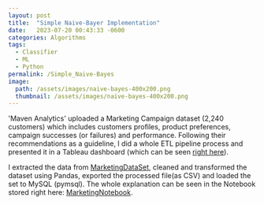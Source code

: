 ```yaml
---
layout: post
title:  "Simple Naive-Bayer Implementation"
date:   2023-07-20 00:43:33 -0600
categories: Algorithms
tags:
  - Classifier
  - ML
  - Python
permalink: /Simple_Naive-Bayes
image: 
  path: /assets/images/naive-bayes-400x200.png
  thumbnail: /assets/images/naive-bayes-400x200.png
---
```



'Maven Analytics' uploaded a Marketing Campaign dataset (2,240 customers) which includes customers profiles, product preferences, campaign successes (or failures) and performance. Following their recommendations as a guideline, I did a whole ETL pipeline process and presented it in a Tableau dashboard (which can be seen [right here]). 

I extracted the data from [MarketingDataSet], cleaned and transformed the dataset using Pandas, exported the processed file(as CSV) and loaded the set to MySQL (pymsql). The whole explanation can be seen in the Notebook stored right here: [MarketingNotebook].

[MarketingDataSet]: https://maven-datasets.s3.amazonaws.com/Marketing+Campaigns/Marketing+Data.zip
[right here]: https://public.tableau.com/app/profile/manuel.romo.de.vivar/viz/MarketingCampaignResuts/Dashboard1
[MarketingNotebook]: https://github.com/dafhorz/MarketingCampaignResults
